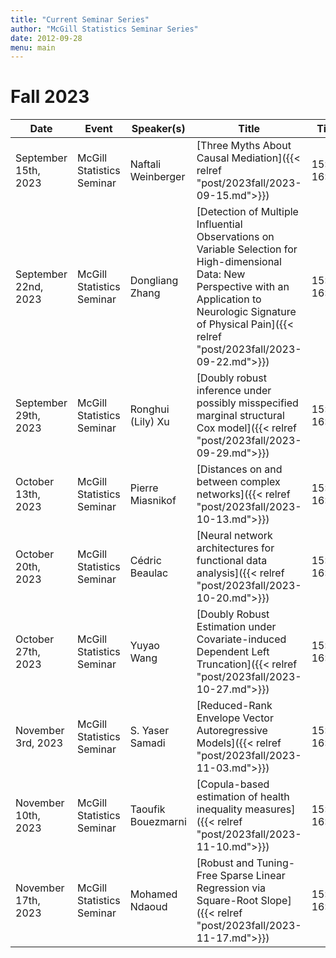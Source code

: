 ```yaml
---
title: "Current Seminar Series"
author: "McGill Statistics Seminar Series"
date: 2012-09-28
menu: main
---
```


# Fall 2023
| Date   | Event                     | Speaker(s)         | Title                                                                                                                                              | Time        | Location                                       |
|--------|---------------------------|--------------------|----------------------------------------------------------------------------------------------------------------------------------------------------|-------------|------------------------------------------------|
| September 15th, 2023 | McGill Statistics Seminar  |  Naftali Weinberger | [Three Myths About Causal Mediation]({{< relref "post/2023fall/2023-09-15.md">}}) | 15:30-16:30  | In person: Burnside 1104 / [Zoom Link](https://mcgill.zoom.us/j/86404798712) |
| September 22nd, 2023 | McGill Statistics Seminar  |  Dongliang Zhang | [Detection of Multiple Influential Observations on Variable Selection for High-dimensional Data: New Perspective with an Application to Neurologic Signature of Physical Pain]({{< relref "post/2023fall/2023-09-22.md">}}) | 15:30-16:30  | In person: Burnside 1104 / [Zoom Link](https://mcgill.zoom.us/j/89374813252) |
| September 29th, 2023 | McGill Statistics Seminar  |  Ronghui (Lily) Xu | [Doubly robust inference under possibly misspecified marginal structural Cox model]({{< relref "post/2023fall/2023-09-29.md">}}) | 15:30-16:30  | Online: Retransmitted in Burnside 1104 / [Zoom Link](https://mcgill.zoom.us/j/82440807026) |
| October 13th, 2023 | McGill Statistics Seminar  | Pierre Miasnikof | [Distances on and between complex networks]({{< relref "post/2023fall/2023-10-13.md">}}) | 15:30-16:30  | Online: Retransmitted in Burnside 1104 / [Zoom Link](https://mcgill.zoom.us/j/83477865796) |
| October 20th, 2023 | McGill Statistics Seminar  | Cédric Beaulac | [Neural network architectures for functional data analysis]({{< relref "post/2023fall/2023-10-20.md">}}) | 15:30-16:30  | In person: Burnside 1104 / [Zoom Link](https://mcgill.zoom.us/j/89761165882) |
| October 27th, 2023 | McGill Statistics Seminar  | Yuyao Wang | [Doubly Robust Estimation under Covariate-induced Dependent Left Truncation]({{< relref "post/2023fall/2023-10-27.md">}}) | 15:30-16:30  | Online: Retransmitted in Burnside 1104 / [Zoom Link](https://mcgill.zoom.us/j/84195498572) |
| November 3rd, 2023 | McGill Statistics Seminar  | S. Yaser Samadi | [Reduced-Rank Envelope Vector Autoregressive Models]({{< relref "post/2023fall/2023-11-03.md">}}) | 15:30-16:30  | In person: Burnside 1104 / [Zoom Link](https://mcgill.zoom.us/j/2571023554) |
| November 10th, 2023 | McGill Statistics Seminar  | Taoufik Bouezmarni | [Copula-based estimation of health inequality measures]({{< relref "post/2023fall/2023-11-10.md">}}) | 15:30-16:30  | In person: Burnside 1104 / [Zoom Link](https://mcgill.zoom.us/j/89337793218) |
| November 17th, 2023 | McGill Statistics Seminar  | Mohamed Ndaoud | [Robust and Tuning-Free Sparse Linear Regression via Square-Root Slope]({{< relref "post/2023fall/2023-11-17.md">}}) | 15:30-16:30  | Online: Retransmitted in Burnside 1104  / [Zoom Link](https://mcgill.zoom.us/j/81865630475) |

